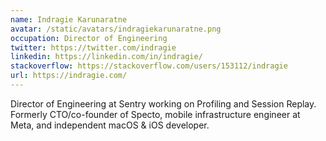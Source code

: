 ```yaml
---
name: Indragie Karunaratne
avatar: /static/avatars/indragiekarunaratne.png
occupation: Director of Engineering
twitter: https://twitter.com/indragie
linkedin: https://linkedin.com/in/indragie/
stackoverflow: https://stackoverflow.com/users/153112/indragie
url: https://indragie.com/
---
```


Director of Engineering at Sentry working on Profiling and Session Replay. Formerly CTO/co-founder of Specto, mobile infrastructure engineer at Meta, and independent macOS & iOS developer.
